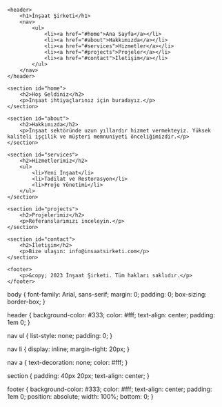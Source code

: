 

<!---
General0613/General0613 is a ✨ special ✨ repository because its `README.md` (this file) appears on your GitHub profile.
You can click the Preview link to take a look at your changes.
--->
<!DOCTYPE html>
<html lang="en">
<head>
    <meta charset="UTF-8">
    <meta name="viewport" content="width=device-width, initial-scale=1.0">
    <link rel="stylesheet" href="style.css">
    <title>İnşaat Şirketi</title>
</head>
<body>

    <header>
        <h1>İnşaat Şirketi</h1>
        <nav>
            <ul>
                <li><a href="#home">Ana Sayfa</a></li>
                <li><a href="#about">Hakkımızda</a></li>
                <li><a href="#services">Hizmetler</a></li>
                <li><a href="#projects">Projeler</a></li>
                <li><a href="#contact">İletişim</a></li>
            </ul>
        </nav>
    </header>

    <section id="home">
        <h2>Hoş Geldiniz</h2>
        <p>İnşaat ihtiyaçlarınız için buradayız.</p>
    </section>

    <section id="about">
        <h2>Hakkımızda</h2>
        <p>İnşaat sektöründe uzun yıllardır hizmet vermekteyiz. Yüksek kaliteli işçilik ve müşteri memnuniyeti önceliğimizdir.</p>
    </section>

    <section id="services">
        <h2>Hizmetlerimiz</h2>
        <ul>
            <li>Yeni İnşaat</li>
            <li>Tadilat ve Restorasyon</li>
            <li>Proje Yönetimi</li>
        </ul>
    </section>

    <section id="projects">
        <h2>Projelerimiz</h2>
        <p>Referanslarımızı inceleyin.</p>
    </section>

    <section id="contact">
        <h2>İletişim</h2>
        <p>Bize ulaşın: info@insaatsirketi.com</p>
    </section>

    <footer>
        <p>&copy; 2023 İnşaat Şirketi. Tüm hakları saklıdır.</p>
    </footer>

</body>
</html>


body {
    font-family: Arial, sans-serif;
    margin: 0;
    padding: 0;
    box-sizing: border-box;
}

header {
    background-color: #333;
    color: #fff;
    text-align: center;
    padding: 1em 0;
}

nav ul {
    list-style: none;
    padding: 0;
}

nav li {
    display: inline;
    margin-right: 20px;
}

nav a {
    text-decoration: none;
    color: #fff;
}

section {
    padding: 40px 20px;
    text-align: center;
}

footer {
    background-color: #333;
    color: #fff;
    text-align: center;
    padding: 1em 0;
    position: absolute;
    width: 100%;
    bottom: 0;
}
